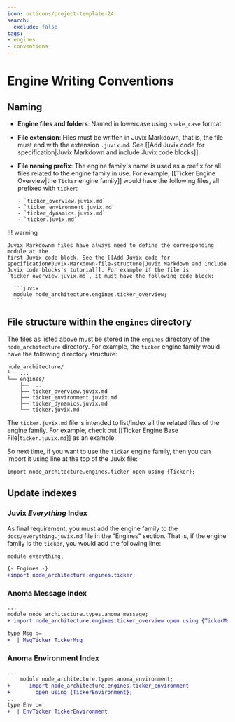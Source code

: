 ```yaml
---
icon: octicons/project-template-24
search:
  exclude: false
tags:
- engines
- conventions
---
```


# Engine Writing Conventions

## Naming

<div class="annotate" markdown>

- **Engine files and folders**: Named in lowercase using `snake_case` format.

- **File extension**: Files must be written in Juvix Markdown, that is, the file
  must end with the extension `.juvix.md`. See [[Add Juvix code for specification|Juvix Markdown and include Juvix code blocks]].

- **File naming prefix**: The engine family's name is used as a prefix for all
  files related to the engine family in use. For example, [[Ticker Engine Overview|the `Ticker` engine family]]
  would have the following files, all prefixed with `ticker`:

      - `ticker_overview.juvix.md`
      - `ticker_environment.juvix.md`
      - `ticker_dynamics.juvix.md`
      - `ticker.juvix.md`

</div>

!!! warning

    Juvix Markdownm files have always need to define the corresponding module at the
    first Juvix code block. See the [[Add Juvix code for specification#Juvix-Markdown-file-structure|Juvix Markdown and include Juvix code blocks's tutorial]]. For example if the file is
    `ticker_overview.juvix.md`, it must have the following code block:

      ```juvix
      module node_architecture.engines.ticker_overview;
      ```


## File structure within the `engines` directory

The files as listed above must be stored in the `engines` directory of the
`node_architecture` directory. For example, the `ticker` engine family would
have the following directory structure:

```plaintext
node_architecture/
└── ...
└── engines/
    ├── ...
    ├── ticker_overview.juvix.md
    ├── ticker_environment.juvix.md
    ├── ticker_dynamics.juvix.md
    └── ticker.juvix.md
```

The `ticker.juvix.md` file is intended to list/index all the related files of the
engine family. For example, check out [[Ticker Engine Base File|`ticker.juvix.md`]] as an example.

So next time, if you want to use the `ticker` engine family, then you can import it
using line at the top of the Juvix file:

```
import node_architecture.engines.ticker open using {Ticker};
```

## Update indexes

### Juvix *Everything* Index

As final requirement, you must add the engine family to the
`docs/everything.juvix.md` file in the "Engines" section. That is,
if the engine family is the `ticker`, you would add the following line:

```diff
module everything;

{- Engines -}
+import node_architecture.engines.ticker;
```


### Anoma Message Index

```diff title="node_architecture/types/anoma_message.juvix.md"
...
module node_architecture.types.anoma_message;
+ import node_architecture.engines.ticker_overview open using {TickerMsg};

type Msg :=
+  | MsgTicker TickerMsg
```

### Anoma Environment Index

```diff title="node_architecture/types/anoma_environment.juvix.md"
...
    module node_architecture.types.anoma_environment;
+      import node_architecture.engines.ticker_environment
+        open using {TickerEnvironment};
...
type Env :=
+  | EnvTicker TickerEnvironment
```
